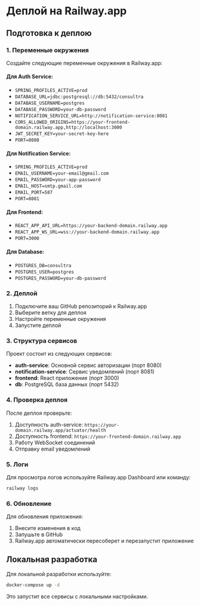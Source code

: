 # Деплой на Railway.app

## Подготовка к деплою

### 1. Переменные окружения

Создайте следующие переменные окружения в Railway.app:

#### Для Auth Service:
- `SPRING_PROFILES_ACTIVE=prod`
- `DATABASE_URL=jdbc:postgresql://db:5432/consultra`
- `DATABASE_USERNAME=postgres`
- `DATABASE_PASSWORD=your-db-password`
- `NOTIFICATION_SERVICE_URL=http://notification-service:8081`
- `CORS_ALLOWED_ORIGINS=https://your-frontend-domain.railway.app,http://localhost:3000`
- `JWT_SECRET_KEY=your-secret-key-here`
- `PORT=8080`

#### Для Notification Service:
- `SPRING_PROFILES_ACTIVE=prod`
- `EMAIL_USERNAME=your-email@gmail.com`
- `EMAIL_PASSWORD=your-app-password`
- `EMAIL_HOST=smtp.gmail.com`
- `EMAIL_PORT=587`
- `PORT=8081`

#### Для Frontend:
- `REACT_APP_API_URL=https://your-backend-domain.railway.app`
- `REACT_APP_WS_URL=wss://your-backend-domain.railway.app`
- `PORT=3000`

#### Для Database:
- `POSTGRES_DB=consultra`
- `POSTGRES_USER=postgres`
- `POSTGRES_PASSWORD=your-db-password`

### 2. Деплой

1. Подключите ваш GitHub репозиторий к Railway.app
2. Выберите ветку для деплоя
3. Настройте переменные окружения
4. Запустите деплой

### 3. Структура сервисов

Проект состоит из следующих сервисов:
- **auth-service**: Основной сервис авторизации (порт 8080)
- **notification-service**: Сервис уведомлений (порт 8081)
- **frontend**: React приложение (порт 3000)
- **db**: PostgreSQL база данных (порт 5432)

### 4. Проверка деплоя

После деплоя проверьте:
1. Доступность auth-service: `https://your-domain.railway.app/actuator/health`
2. Доступность frontend: `https://your-frontend-domain.railway.app`
3. Работу WebSocket соединений
4. Отправку email уведомлений

### 5. Логи

Для просмотра логов используйте Railway.app Dashboard или команду:
```bash
railway logs
```

### 6. Обновление

Для обновления приложения:
1. Внесите изменения в код
2. Запушьте в GitHub
3. Railway.app автоматически пересоберет и перезапустит приложение

## Локальная разработка

Для локальной разработки используйте:
```bash
docker-compose up -d
```

Это запустит все сервисы с локальными настройками. 